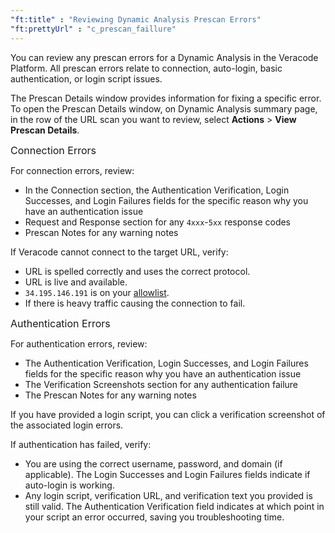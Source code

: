 ```yaml
---
"ft:title" : "Reviewing Dynamic Analysis Prescan Errors"
"ft:prettyUrl" : "c_prescan_faillure"
---
```

You can review any prescan errors for a Dynamic Analysis in the Veracode Platform. All prescan errors relate to connection, auto-login, basic authentication, or login script issues.

The Prescan Details window provides information for fixing a specific error. To open the Prescan Details window, on Dynamic Analysis summary page, in the row of the URL scan you want to review, select **Actions** \> **View Prescan Details**.

<p><span style="font-size: medium;">Connection Errors</span></p>

For connection errors, review:

- In the Connection section, the Authentication Verification, Login Successes, and Login Failures fields for the specific reason why you have an authentication issue
- Request and Response section for any `4xxx`-`5xx` response codes
- Prescan Notes for any warning notes

If Veracode cannot connect to the target URL, verify:

-  URL is spelled correctly and uses the correct protocol.
-  URL is live and available.
-  `34.195.146.191` is on your [allowlist](https://docs.veracode.com/r/IP_addresses).
-  If there is heavy traffic causing the connection to fail.

<p><span style="font-size: medium;">Authentication Errors</span></p>

For authentication errors, review:

- The Authentication Verification, Login Successes, and Login Failures fields for the specific reason why you have an authentication issue
- The Verification Screenshots section for any authentication failure
- The Prescan Notes for any warning notes

If you have provided a login script, you can click a verification screenshot of the associated login errors.

If authentication has failed, verify:

-  You are using the correct username, password, and domain \(if applicable\). The Login Successes and Login Failures fields indicate if auto-login is working.
-  Any login script, verification URL, and verification text you provided is still valid. The Authentication Verification field indicates at which point in your script an error occurred, saving you troubleshooting time.